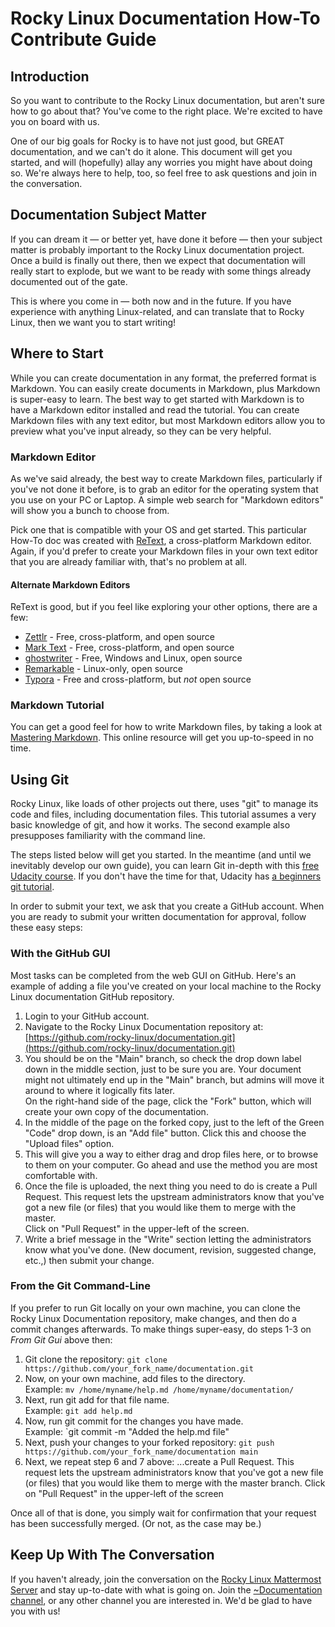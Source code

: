 # Rocky Linux Documentation How-To Contribute Guide

## Introduction

So you want to contribute to the Rocky Linux documentation, but aren't sure how to go about that? You've come to the right place. We're excited to have you on board with us. 

One of our big goals for Rocky is to have not just good, but GREAT documentation, and we can't do it alone. This document will get you started, and will (hopefully) allay any worries you might have about doing so. We're always here to help, too, so feel free to ask questions and join in the conversation.

## Documentation Subject Matter

If you can dream it — or better yet, have done it before — then your subject matter is probably important to the Rocky Linux documentation project. Once a build is finally out there, then we expect that documentation will really start to explode, but we want to be ready with some things already documented out of the gate. 

This is where you come in — both now and in the future. If you have experience with anything Linux-related, and can translate that to Rocky Linux, then we want you to start writing!

## Where to Start

While you can create documentation in any format, the preferred format is Markdown. You can easily create documents in Markdown, plus Markdown is super-easy to learn. The best way to get started with Markdown is to have a Markdown editor installed and read the tutorial. You can create Markdown files with any text editor, but most Markdown editors allow you to preview what you've input already, so they can be very helpful. 

### Markdown Editor

As we've said already, the best way to create Markdown files, particularly if you've not done it before, is to grab an editor for the operating system that you use on your PC or Laptop. A simple web search for "Markdown editors" will show you a bunch to choose from. 

Pick one that is compatible with your OS and get started. This particular How-To doc was created with [ReText](https://github.com/retext-project/retext), a cross-platform Markdown editor. Again, if you'd prefer to create your Markdown files in your own text editor that you are already familiar with, that's no problem at all.

#### Alternate Markdown Editors

ReText is good, but if you feel like exploring your other options, there are a few:

* [Zettlr](https://www.zettlr.com) - Free, cross-platform, and open source
* [Mark Text](https://marktext.app) - Free, cross-platform, and open source
* [ghostwriter](https://wereturtle.github.io/ghostwriter/) - Free, Windows and Linux, open source
* [Remarkable](https://remarkableapp.github.io) - Linux-only, open source
* [Typora](https://typora.io) - Free and cross-platform, but *not* open source

### Markdown Tutorial

You can get a good feel for how to write Markdown files, by taking a look at [Mastering Markdown](https://guides.github.com/features/mastering-markdown/). This online resource will get you up-to-speed in no time. 

## Using Git

Rocky Linux, like loads of other projects out there, uses "git" to manage its code and files, including documentation files. This tutorial assumes a very basic knowledge of git, and how it works. The second example also presupposes familiarity with the command line.

The steps listed below will get you started. In the meantime (and until we inevitably develop our own guide), you can learn Git in-depth with this [free Udacity course](https://www.udacity.com/course/version-control-with-git--ud123). If you don't have the time for that, Udacity has [a beginners git tutorial](https://blog.udacity.com/2015/06/a-beginners-git-github-tutorial.html).

In order to submit your text, we ask that you create a GitHub account. When you are ready to submit your written documentation for approval, follow these easy steps:

### With the GitHub GUI

Most tasks can be completed from the web GUI on GitHub. Here's an example of adding a file you've created on your local machine to the Rocky Linux documentation GitHub repository.

1. Login to your GitHub account.
2. Navigate to the Rocky Linux Documentation repository at: [https://github.com/rocky-linux/documentation.git](https://github.com/rocky-linux/documentation.git)
3. You should be on the "Main" branch, so check the drop down label down in the middle section, just to be sure you are. Your document might not ultimately end up in the "Main" branch, but admins will move it around to where it logically fits later.  
On the right-hand side of the page, click the "Fork" button, which will create your own copy of the documentation.
4. In the middle of the page on the forked copy, just to the left of the Green "Code" drop down, is an "Add file" button. Click this and choose the "Upload files" option.
5. This will give you a way to either drag and drop files here, or to browse to them on your computer. Go ahead and use the method you are most comfortable with.
6. Once the file is uploaded, the next thing you need to do is create a Pull Request. This request lets the upstream administrators know that you've got a new file (or files) that you would like them to merge with the master.  
Click on "Pull Request" in the upper-left of the screen.
7. Write a brief message in the "Write" section letting the administrators know what you've done. (New document, revision, suggested change, etc.,) then submit your change.

### From the Git Command-Line

If you prefer to run Git locally on your own machine, you can clone the Rocky Linux Documentation repository, make changes, and then do a commit changes afterwards. To make things super-easy, do steps 1-3 on *From Git Gui* above then:

1. Git clone the repository: `git clone https://github.com/your_fork_name/documentation.git`
2. Now, on your own machine, add files to the directory.  
Example: `mv /home/myname/help.md /home/myname/documentation/`
3. Next, run git add for that file name.  
Example:  `git add help.md`
4. Now, run git commit for the changes you have made.  
Example: `git commit -m "Added the help.md file"
5. Next, push your changes to your forked repository: `git push https://github.com/your_fork_name/documentation main`
6. Next, we repeat step 6 and 7 above: ...create a Pull Request. This request lets the upstream administrators know that you've got a new file (or files) that you would like them to merge with the master branch. Click on "Pull Request" in the upper-left of the screen

Once all of that is done, you simply wait for confirmation that your request has been successfully merged. (Or not, as the case may be.)

## Keep Up With The Conversation

If you haven't already, join the conversation on the [Rocky Linux Mattermost Server](https://chat.rockylinux.org/rocky-linux/) and stay up-to-date with what is going on. Join the [~Documentation channel](https://chat.rockylinux.org/rocky-linux/channels/documentation), or any other channel you are interested in. We'd be glad to have you with us!

